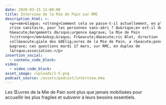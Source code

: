 ```yaml
---
date: 2020-03-15 12:00:00
title: Interview de la Mie de Pain sur RMC
description_html: >-
  <p><em>&laquo; <strong>Comment cela se passe-t-il actuellement, en pleine
  crise sanitaire, pour les personnes sans-abri ? Qu&rsquo;en est-il des
  h&eacute;bergements d&rsquo;urgence &agrave; la Mie de Pain
  ?</strong></em>&nbsp;&raquo; Fr&eacute;d&eacute;ric Blot, direction
  coll&eacute;giale des &OElig;uvres de la Mie de Pain, a r&eacute;pondu
  &agrave; ces questions mardi 17 mars, sur RMC, en duplex de
  l&rsquo;association.</p>
insertion_social:
  - contenu_code_block:
video:
  - video_code_block:
asset_image: /uploads/1-5.png
podcast_source: /assets/podcast/interview.m4a
---
```


Les Œuvres de la Mie de Pain sont plus que jamais mobilis&eacute;es pour accueillir les plus fragiles et subvenir &agrave; leurs besoins essentiels.
